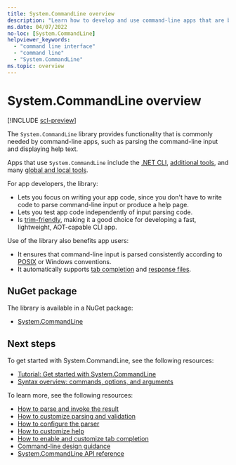 ```yaml
---
title: System.CommandLine overview
description: "Learn how to develop and use command-line apps that are based on the System.CommandLine library"
ms.date: 04/07/2022
no-loc: [System.CommandLine]
helpviewer_keywords:
  - "command line interface"
  - "command line"
  - "System.CommandLine"
ms.topic: overview
---
```


# System.CommandLine overview

[!INCLUDE [scl-preview](../../../includes/scl-preview.md)]

The `System.CommandLine` library provides functionality that is commonly needed by command-line apps, such as parsing the command-line input and displaying help text.

Apps that use `System.CommandLine` include the [.NET CLI](../../core/tools/index.md), [additional tools](../../core/additional-tools/index.md), and many [global and local tools](../../core/tools/global-tools.md).

For app developers, the library:

* Lets you focus on writing your app code, since you don't have to write code to parse command-line input or produce a help page.
* Lets you test app code independently of input parsing code.
* Is [trim-friendly](../../core/deploying/trimming/trim-self-contained.md), making it a good choice for developing a fast, lightweight, AOT-capable CLI app.

Use of the library also benefits app users:

* It ensures that command-line input is parsed consistently according to [POSIX](https://en.wikipedia.org/wiki/POSIX) or Windows conventions.
* It automatically supports [tab completion](tab-completion.md) and [response files](syntax.md#response-files).

## NuGet package

The library is available in a NuGet package:

* [System.CommandLine](https://www.nuget.org/packages/System.CommandLine)

## Next steps

To get started with System.CommandLine, see the following resources:

* [Tutorial: Get started with System.CommandLine](get-started-tutorial.md)
* [Syntax overview: commands, options, and arguments](syntax.md)

To learn more, see the following resources:

* [How to parse and invoke the result](parse-and-invoke.md)
* [How to customize parsing and validation](parsing-and-validation.md)
* [How to configure the parser](command-line-configuration.md)
* [How to customize help](help.md)
* [How to enable and customize tab completion](tab-completion.md)
* [Command-line design guidance](design-guidance.md)
* [System.CommandLine API reference](xref:System.CommandLine)
